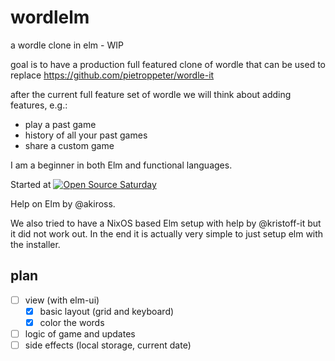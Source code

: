 # wordlelm

a wordle clone in elm - WIP

goal is to have a production full featured clone of wordle that can be used to replace https://github.com/pietroppeter/wordle-it

after the current full feature set of wordle we will think about adding features, e.g.:
- play a past game
- history of all your past games
- share a custom game

I am a beginner in both Elm and functional languages.

Started at [![Open Source Saturday](https://img.shields.io/badge/%E2%9D%A4%EF%B8%8F-open%20source%20saturday-F64060.svg)](https://www.meetup.com/it-IT/Open-Source-Saturday-Milano/)

Help on Elm by @akiross.

We also tried to have a NixOS based Elm setup with help by @kristoff-it but it did not work out.
In the end it is actually very simple to just setup elm with the installer.

## plan

- [ ] view (with elm-ui)
  - [x] basic layout (grid and keyboard)
  - [x] color the words
- [ ] logic of game and updates
- [ ] side effects (local storage, current date)
